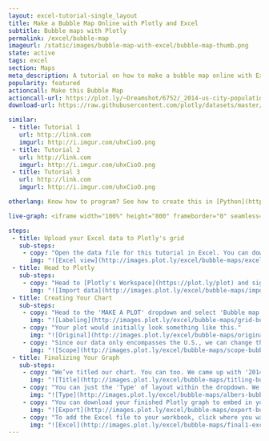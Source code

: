 ```yaml
---
layout: excel-tutorial-single_layout
title: Make a Bubble Map Online with Plotly and Excel
subtitle: Bubble maps with Plotly
permalink: /excel/bubble-map
imageurl: /static/images/bubble-map-with-excel/bubble-map-thumb.png
state: active
tags: excel
section: Maps
meta_description: A tutorial on how to make a bubble map online with Excel.
popularity: featured
actioncall: Make this Bubble Map
actioncall-url: https://plot.ly/~Dreamshot/6752/_2014-us-city-populations/
download-url: https://raw.githubusercontent.com/plotly/datasets/master/2014_us_cities.csv

similar:
 - title: Tutorial 1
   url: http://link.com
   imgurl: http://i.imgur.com/uhxCioO.png
 - title: Tutorial 2
   url: http://link.com
   imgurl: http://i.imgur.com/uhxCioO.png
 - title: Tutorial 3
   url: http://link.com
   imgurl: http://i.imgur.com/uhxCioO.png

otherlang: Know how to program? See how to create this in [Python](https://plot.ly/python/bubble-charts/) or [R](https://plot.ly/r/bubble-charts/).

live-graph: <iframe width="100%" height="800" frameborder="0" seamless="seamless" scrolling="no" src="https://plot.ly/~Dreamshot/6752.embed"></iframe>

steps:
 - title: Upload your Excel data to Plotly's grid
   sub-steps:
    - copy: "Open the data file for this tutorial in Excel. You can download the file here in [CSV format](https://raw.githubusercontent.com/plotly/datasets/master/2014_us_cities.csv)"
      img: "![Excel view](http://images.plot.ly/excel/bubble-maps/excel-view-bubble-map.png)"
 - title: Head to Plotly
   sub-steps:
    - copy: "Head to [Plotly's Workspace](https://plot.ly/plot) and sign into your free Plotly account. Go to 'Import', click 'Upload a file', then choose your Excel file to upload. Your Excel file will now open in Plotly's grid. For more about Plotly's grid, see [this tutorial](/add-data-to-the-plotly-grid/)"
      img: "![Import data](http://images.plot.ly/excel/bubble-maps/import.png)"
 - title: Creating Your Chart
   sub-steps:
    - copy: "Head to the 'MAKE A PLOT' dropdown and select 'Bubble map.' Label your columns like we did below. You'll have a column for latitude and longitude. Then, click both the 'Size By' and 'Text' options on the left; assign 'Text' to the city and 'Size By' to the population."
      img: "![Labeling](http://images.plot.ly/excel/bubble-maps/grid-bubble-map.png)"
    - copy: "Your plot would initially look something like this."
      img: "![Original](http://images.plot.ly/excel/bubble-maps/original1-bubble-map.png)"
    - copy: "Since our data only encompasses the U.S., we can change the map layout to focus on the Lower 48, Alaska and Hawaii. Head to the LAYOUT popover, then select the 'Geo layout' option and select 'USA' within the scope dropdown."
      img: "![Scope](http://images.plot.ly/excel/bubble-maps/scope-bubble-map.png)"
 - title: Finalizing Your Graph
   sub-steps:
    - copy: "We’ve titled our chart. You can too. We came up with '2014 U.S. City Populations.'"
      img: "![Title](http://images.plot.ly/excel/bubble-maps/titling-bubble-map.png)"
    - copy: "You can just the 'Type' of layout within the dropdown. We suggest going with 'Albers usa' for this plot."
      img: "![Type](http://images.plot.ly/excel/bubble-maps/albers-bubble-map.png)"
    - copy: "You can download your finished Plotly graph to embed in your Excel workbook. We also recommend including the Plotly link to the graph inside your Excel workbook for easy access to the interactive Plotly version. Get the link to your graph by clicking the 'Share' button. Download an image of your Plotly graph by clicking EXPORT on the toolbar."
      img: "![Export](http://images.plot.ly/excel/bubble-maps/export-bubble-map.png)"
    - copy: "To add the Excel file to your workbook, click where you want to insert the picture inside Excel. On the INSERT tab inside Excel, in the ILLUSTRATIONS group, click PICTURE. Locate the Plotly graph image that you downloaded and then double-click it. Notice that we also copy-pasted the Plotly graph link in a cell for easy access to the interactive Plotly version."
      img: "![Excel](http://images.plot.ly/excel/bubble-maps/final1-excel-bubble-map.png)"
---
```

